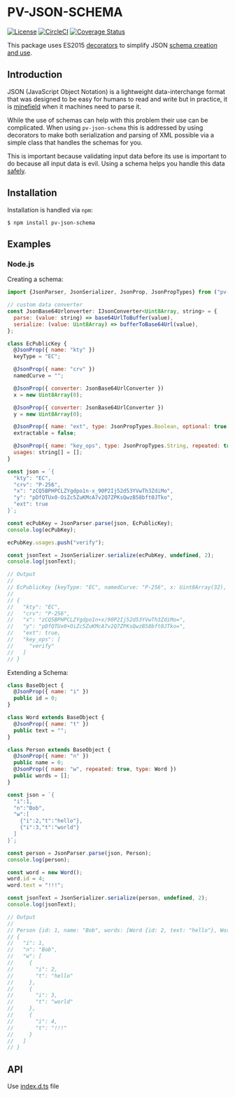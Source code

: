 # PV-JSON-SCHEMA

[![License](https://img.shields.io/badge/license-MIT-green.svg?style=flat)](https://raw.githubusercontent.com/PeculiarVentures/json-schema/master/LICENSE.md)
[![CircleCI](https://circleci.com/gh/PeculiarVentures/json-schema.svg?style=svg)](https://circleci.com/gh/PeculiarVentures/json-schema)
[![Coverage Status](https://coveralls.io/repos/github/PeculiarVentures/json-schema/badge.svg?branch=master&t=ddJivl)](https://coveralls.io/github/PeculiarVentures/json-schema?branch=master)

This package uses ES2015 [decorators](https://medium.com/google-developers/exploring-es7-decorators-76ecb65fb841) to simplify JSON [schema creation and use](https://json-schema.org/understanding-json-schema/index.html). 


## Introduction

JSON (JavaScript Object Notation) is a lightweight data-interchange format that was designed to be easy for humans to read and write but in practice, it is [minefield](http://seriot.ch/parsing_json.html) when it machines need to parse it.

While the use of schemas can help with this problem their use can be complicated. When using `pv-json-schema` this is addressed by using decorators to make both serialization and parsing of XML possible via a simple class that handles the schemas for you.  

This is important because validating input data before its use is important to do because all input data is evil. Using a schema helps you handle this data [safely](https://www.whitehatsec.com/blog/handling-untrusted-json-safely/). 


## Installation

Installation is handled via  `npm`:

```
$ npm install pv-json-schema
```

## Examples
### Node.js

Creating a schema:
```js
import {JsonParser, JsonSerializer, JsonProp, JsonPropTypes} from ("pv-json-schema");

// custom data converter
const JsonBase64Urlonverter: IJsonConverter<Uint8Array, string> = {
  parse: (value: string) => base64UrlToBuffer(value),
  serialize: (value: Uint8Array) => bufferToBase64Url(value),
};

class EcPublicKey {
  @JsonProp({ name: "kty" })
  keyType = "EC";

  @JsonProp({ name: "crv" })
  namedCurve = "";

  @JsonProp({ converter: JsonBase64UrlConverter })
  x = new Uint8Array(0);

  @JsonProp({ converter: JsonBase64UrlConverter })
  y = new Uint8Array(0);

  @JsonProp({ name: "ext", type: JsonPropTypes.Boolean, optional: true })
  extractable = false;

  @JsonProp({ name: "key_ops", type: JsonPropTypes.String, repeated: true, optional: true })
  usages: string[] = [];
}

const json = `{
  "kty": "EC",
  "crv": "P-256",
  "x": "zCQ5BPHPCLZYgdpo1n-x_90P2Ij52d53YVwTh3ZdiMo",
  "y": "pDfQTUx0-OiZc5ZuKMcA7v2Q7ZPKsQwzB58bft0JTko",
  "ext": true
}`;

const ecPubKey = JsonParser.parse(json, EcPublicKey);
console.log(ecPubKey);

ecPubKey.usages.push("verify");

const jsonText = JsonSerializer.serialize(ecPubKey, undefined, 2);
console.log(jsonText);

// Output
//
// EcPublicKey {keyType: "EC", namedCurve: "P-256", x: Uint8Array(32), y: Uint8Array(32), extractable: true, …}
//
// {
//   "kty": "EC",
//   "crv": "P-256",
//   "x": "zCQ5BPHPCLZYgdpo1n+x/90P2Ij52d53YVwTh3ZdiMo=",
//   "y": "pDfQTUx0+OiZc5ZuKMcA7v2Q7ZPKsQwzB58bft0JTko=",
//   "ext": true,
//   "key_ops": [
//     "verify"
//   ]
// }
```

Extending a Schema:
```js
class BaseObject {
  @JsonProp({ name: "i" })
  public id = 0;
}

class Word extends BaseObject {
  @JsonProp({ name: "t" })
  public text = "";
}

class Person extends BaseObject {
  @JsonProp({ name: "n" })
  public name = 0;
  @JsonProp({ name: "w", repeated: true, type: Word })
  public words = [];
}

const json = `{
  "i":1,
  "n":"Bob",
  "w":[
    {"i":2,"t":"hello"},
    {"i":3,"t":"world"}
  ]
}`;

const person = JsonParser.parse(json, Person);
console.log(person);

const word = new Word();
word.id = 4;
word.text = "!!!";

const jsonText = JsonSerializer.serialize(person, undefined, 2);
console.log(jsonText);

// Output
//
// Person {id: 1, name: "Bob", words: [Word {id: 2, text: "hello"}, Word {id: 3, text: "world"}]}
// {
//   "i": 1,
//   "n": "Bob",
//   "w": [
//     {
//       "i": 2,
//       "t": "hello"
//     },
//     {
//       "i": 3,
//       "t": "world"
//     },
//     {
//       "i": 4,
//       "t": "!!!"
//     }
//   ]
// }
```

## API

Use [index.d.ts](index.d.ts) file
